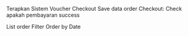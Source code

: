 Terapkan Sistem Voucher
Checkout
Save data order
Checkout: Check apakah pembayaran success

List order
Filter Order by Date